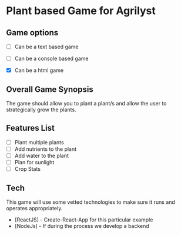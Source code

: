 # Plant based Game for Agrilyst

## Game options
  - [ ] Can be a text based game
  - [ ] Can be a console based game
  - [x] Can be a html game 
 

## Overall Game Synopsis
The game should allow you to plant a plant/s and allow the user to strategically grow the plants.

## Features List
  - [ ] Plant multiple plants
  - [ ] Add nutrients to the plant
  - [ ] Add water to the plant
  - [ ] Plan for sunlight
  - [ ] Crop Stats

## Tech
This game will use some vetted technologies to make sure it runs and operates appropriately.

* [ReactJS] - Create-React-App for this particular example
* [NodeJs] - If during the process we develop a backend